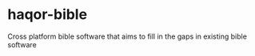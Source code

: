 # haqor-bible
Cross platform bible software that aims to fill in the gaps in existing bible software
